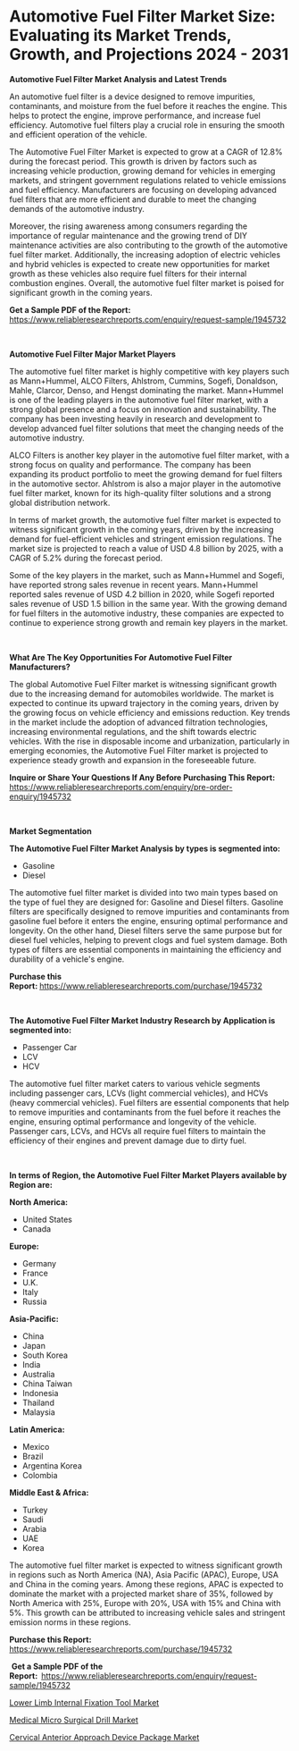 <p><h1>Automotive Fuel Filter Market Size: Evaluating its Market Trends, Growth, and Projections 2024 - 2031</h1></p><p><strong>Automotive Fuel Filter Market Analysis and Latest Trends</strong></p>
<p><p>An automotive fuel filter is a device designed to remove impurities, contaminants, and moisture from the fuel before it reaches the engine. This helps to protect the engine, improve performance, and increase fuel efficiency. Automotive fuel filters play a crucial role in ensuring the smooth and efficient operation of the vehicle.</p><p>The Automotive Fuel Filter Market is expected to grow at a CAGR of 12.8% during the forecast period. This growth is driven by factors such as increasing vehicle production, growing demand for vehicles in emerging markets, and stringent government regulations related to vehicle emissions and fuel efficiency. Manufacturers are focusing on developing advanced fuel filters that are more efficient and durable to meet the changing demands of the automotive industry.</p><p>Moreover, the rising awareness among consumers regarding the importance of regular maintenance and the growing trend of DIY maintenance activities are also contributing to the growth of the automotive fuel filter market. Additionally, the increasing adoption of electric vehicles and hybrid vehicles is expected to create new opportunities for market growth as these vehicles also require fuel filters for their internal combustion engines. Overall, the automotive fuel filter market is poised for significant growth in the coming years.</p></p>
<p><strong>Get a Sample PDF of the Report:&nbsp;</strong> <a href="https://www.reliableresearchreports.com/enquiry/request-sample/1945732">https://www.reliableresearchreports.com/enquiry/request-sample/1945732</a></p>
<p>&nbsp;</p>
<p><strong>Automotive Fuel Filter Major Market Players</strong></p>
<p><p>The automotive fuel filter market is highly competitive with key players such as Mann+Hummel, ALCO Filters, Ahlstrom, Cummins, Sogefi, Donaldson, Mahle, Clarcor, Denso, and Hengst dominating the market. Mann+Hummel is one of the leading players in the automotive fuel filter market, with a strong global presence and a focus on innovation and sustainability. The company has been investing heavily in research and development to develop advanced fuel filter solutions that meet the changing needs of the automotive industry.</p><p>ALCO Filters is another key player in the automotive fuel filter market, with a strong focus on quality and performance. The company has been expanding its product portfolio to meet the growing demand for fuel filters in the automotive sector. Ahlstrom is also a major player in the automotive fuel filter market, known for its high-quality filter solutions and a strong global distribution network.</p><p>In terms of market growth, the automotive fuel filter market is expected to witness significant growth in the coming years, driven by the increasing demand for fuel-efficient vehicles and stringent emission regulations. The market size is projected to reach a value of USD 4.8 billion by 2025, with a CAGR of 5.2% during the forecast period.</p><p>Some of the key players in the market, such as Mann+Hummel and Sogefi, have reported strong sales revenue in recent years. Mann+Hummel reported sales revenue of USD 4.2 billion in 2020, while Sogefi reported sales revenue of USD 1.5 billion in the same year. With the growing demand for fuel filters in the automotive industry, these companies are expected to continue to experience strong growth and remain key players in the market.</p></p>
<p>&nbsp;</p>
<p><strong>What Are The Key Opportunities For Automotive Fuel Filter Manufacturers?</strong></p>
<p><p>The global Automotive Fuel Filter market is witnessing significant growth due to the increasing demand for automobiles worldwide. The market is expected to continue its upward trajectory in the coming years, driven by the growing focus on vehicle efficiency and emissions reduction. Key trends in the market include the adoption of advanced filtration technologies, increasing environmental regulations, and the shift towards electric vehicles. With the rise in disposable income and urbanization, particularly in emerging economies, the Automotive Fuel Filter market is projected to experience steady growth and expansion in the foreseeable future.</p></p>
<p><strong>Inquire or Share Your Questions If Any Before Purchasing This Report:</strong> <a href="https://www.reliableresearchreports.com/enquiry/pre-order-enquiry/1945732">https://www.reliableresearchreports.com/enquiry/pre-order-enquiry/1945732</a></p>
<p>&nbsp;</p>
<p><strong>Market Segmentation</strong></p>
<p><strong>The Automotive Fuel Filter Market Analysis by types is segmented into:</strong></p>
<p><ul><li>Gasoline</li><li>Diesel</li></ul></p>
<p><p>The automotive fuel filter market is divided into two main types based on the type of fuel they are designed for: Gasoline and Diesel filters. Gasoline filters are specifically designed to remove impurities and contaminants from gasoline fuel before it enters the engine, ensuring optimal performance and longevity. On the other hand, Diesel filters serve the same purpose but for diesel fuel vehicles, helping to prevent clogs and fuel system damage. Both types of filters are essential components in maintaining the efficiency and durability of a vehicle's engine.</p></p>
<p><strong>Purchase this Report:&nbsp;</strong><a href="https://www.reliableresearchreports.com/purchase/1945732">https://www.reliableresearchreports.com/purchase/1945732</a></p>
<p>&nbsp;</p>
<p><strong>The Automotive Fuel Filter Market Industry Research by Application is segmented into:</strong></p>
<p><ul><li>Passenger Car</li><li>LCV</li><li>HCV</li></ul></p>
<p><p>The automotive fuel filter market caters to various vehicle segments including passenger cars, LCVs (light commercial vehicles), and HCVs (heavy commercial vehicles). Fuel filters are essential components that help to remove impurities and contaminants from the fuel before it reaches the engine, ensuring optimal performance and longevity of the vehicle. Passenger cars, LCVs, and HCVs all require fuel filters to maintain the efficiency of their engines and prevent damage due to dirty fuel.</p></p>
<p>&nbsp;</p>
<p><strong>In terms of Region, the Automotive Fuel Filter Market Players available by Region are:</strong></p>
<p>
    <p> <strong> North America: </strong>
        <ul>
            <li>United States</li>
            <li>Canada</li>
        </ul>
        </p> 
    <p> <strong> Europe: </strong>
        <ul>
            <li>Germany</li>
            <li>France</li>
            <li>U.K.</li>
            <li>Italy</li>
            <li>Russia</li>
        </ul>
        </p> 
    <p> <strong> Asia-Pacific: </strong>
        <ul>
            <li>China</li>
            <li>Japan</li>
            <li>South Korea</li>
            <li>India</li>
            <li>Australia</li>
            <li>China Taiwan</li>
            <li>Indonesia</li>
            <li>Thailand</li>
            <li>Malaysia</li>
        </ul>
        </p> 
    <p> <strong> Latin America: </strong>
        <ul>
            <li>Mexico</li>
            <li>Brazil</li>
            <li>Argentina Korea</li>
            <li>Colombia</li>
        </ul>
        </p> 
    <p> <strong> Middle East & Africa: </strong>
        <ul>
            <li>Turkey</li>
            <li>Saudi</li>
            <li>Arabia</li>
            <li>UAE</li>
            <li>Korea</li>
        </ul>
    </p>
    </p>
<p><p>The automotive fuel filter market is expected to witness significant growth in regions such as North America (NA), Asia Pacific (APAC), Europe, USA and China in the coming years. Among these regions, APAC is expected to dominate the market with a projected market share of 35%, followed by North America with 25%, Europe with 20%, USA with 15% and China with 5%. This growth can be attributed to increasing vehicle sales and stringent emission norms in these regions.</p></p>
<p><strong>Purchase this Report: </strong><a href="https://www.reliableresearchreports.com/purchase/1945732">https://www.reliableresearchreports.com/purchase/1945732</a></p>
<p>&nbsp;<strong>Get a Sample PDF of the Report:&nbsp;&nbsp;</strong><a href="https://www.reliableresearchreports.com/enquiry/request-sample/1945732">https://www.reliableresearchreports.com/enquiry/request-sample/1945732</a></p>
<p><strong></strong></p>
<p><p><a href="https://view.publitas.com/reportprime-1/lower-limb-internal-fixation-tool-market-research-report-provides-critical-insights-that-can-help-shape-business-development-and-investment-strategies/">Lower Limb Internal Fixation Tool Market</a></p><p><a href="https://view.publitas.com/reportprime-1/medical-micro-surgical-drill-market-offer-valuable-insights-into-market-size-market-share-market-trends-and-projections-spanning-from-2023-to-2030/">Medical Micro Surgical Drill Market</a></p><p><a href="https://view.publitas.com/reportprime-1/cervical-anterior-approach-device-package-market-with-the-goal-of-estimating-the-market-size-and-future-growth-potential-of-various-market-segments-based-on-component-applications-end-user-and-region/">Cervical Anterior Approach Device Package Market</a></p></p>